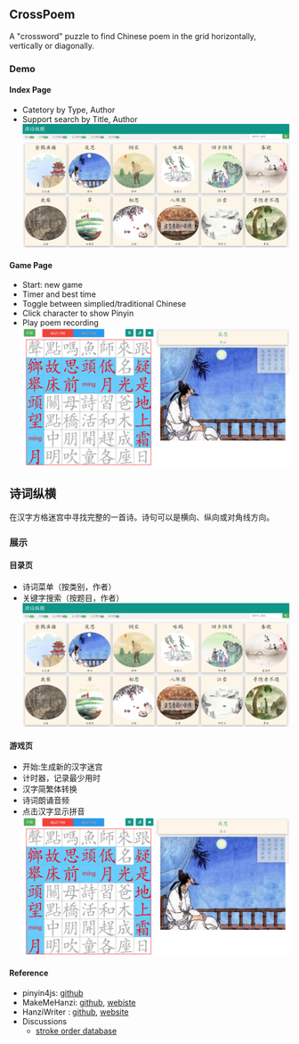 ## CrossPoem

A "crossword" puzzle to find Chinese poem in the grid horizontally, vertically or diagonally.

### Demo
#### Index Page
- Catetory by Type, Author
- Support search by Title, Author
![CrossPoem Index](poem/index.png)

#### Game Page
- Start: new game
- Timer and best time
- Toggle between simplied/traditional Chinese
- Click character to show Pinyin
- Play poem recording
![CrossPoem Game](poem/game.png)


## 诗词纵横

在汉字方格迷宫中寻找完整的一首诗。诗句可以是横向、纵向或对角线方向。

### 展示
#### 目录页
- 诗词菜单（按类别，作者）
- 关键字搜索（按题目，作者）
![CrossPoem Index](poem/index.png)

#### 游戏页
- 开始:生成新的汉字迷宫
- 计时器，记录最少用时
- 汉字简繁体转换 
- 诗词朗诵音频
- 点击汉字显示拼音
![CrossPoem Game](poem/game.png)

#### Reference
- pinyin4js: [github](https://github.com/superbiger/pinyin4js)
- MakeMeHanzi:  [github](https://github.com/skishore/makemeahanzi), [webiste](https://www.skishore.me/makemeahanzi/)
- HanziWriter : [github](https://github.com/chanind/hanzi-writer), [website](https://chanind.github.io/hanzi-writer/)
- Discussions
  - [stroke order database](https://chinese.stackexchange.com/questions/14101/stroke-order-database)
